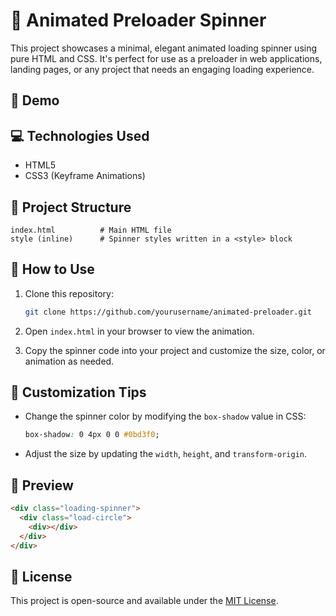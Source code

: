 

# 🔄 Animated Preloader Spinner

This project showcases a minimal, elegant animated loading spinner using pure HTML and CSS. It's perfect for use as a preloader in web applications, landing pages, or any project that needs an engaging loading experience.

## 🌟 Demo


## 💻 Technologies Used

* HTML5
* CSS3 (Keyframe Animations)

## 📁 Project Structure

```
index.html          # Main HTML file
style (inline)      # Spinner styles written in a <style> block
```

## 🚀 How to Use

1. Clone this repository:

   ```bash
   git clone https://github.com/yourusername/animated-preloader.git
   ```

2. Open `index.html` in your browser to view the animation.

3. Copy the spinner code into your project and customize the size, color, or animation as needed.

## 🎨 Customization Tips

* Change the spinner color by modifying the `box-shadow` value in CSS:

  ```css
  box-shadow: 0 4px 0 0 #0bd3f0;
  ```
* Adjust the size by updating the `width`, `height`, and `transform-origin`.

## 🧩 Preview

```html
<div class="loading-spinner">
  <div class="load-circle">
    <div></div>
  </div>
</div>
```

## 📜 License

This project is open-source and available under the [MIT License](LICENSE).


